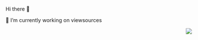 <div>
  <div>
    <p>Hi there 👋</p>
    <p>🔭 I’m currently working on viewsources </p>
    <img src="https://github-readme-stats.vercel.app/api?username=Yohann0617&count_private=true&show_icons=true" style="float:right;" />
  </div>
</div>
<!--
**Yohann0617/Yohann0617** is a ✨ _special_ ✨ repository because its `README.md` (this file) appears on your GitHub profile.

Here are some ideas to get you started:

- 🔭 I’m currently working on ...
- 🌱 I’m currently learning ...
- 👯 I’m looking to collaborate on ...
- 🤔 I’m looking for help with ...
- 💬 Ask me about ...
- 📫 How to reach me: ...
- 😄 Pronouns: ...
- ⚡ Fun fact: ...
-->
